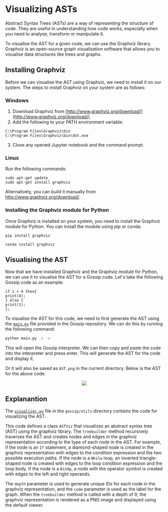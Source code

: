 # Visualizing ASTs

Abstract Syntax Trees (ASTs) are a way of representing the structure of code. They are useful in understanding how code works, especially when you need to analyse, transform or manipulate it.

To visualise the AST for a given code, we can use the Graphviz library. Graphviz is an open-source graph visualization software that allows you to visualise data structures like trees and graphs. 

## Installing Graphviz
Before we can visualise the AST using Graphviz, we need to install it on our system. The steps to install Graphviz on your system are as follows:

### Windows
1. Download Graphviz from [http://www.graphviz.org/download/](http://www.graphviz.org/download/)
2. Add the following to your PATH environment variable:
```
C:\Program Files\Graphviz\bin
C:\Program Files\Graphviz\bin\dot.exe
```
3. Close any opened Jupyter notebook and the command prompt. 

### Linux
Run the following commands:
```
sudo apt-get update
sudo apt-get install graphviz
```

Alternatively, you can build it manually from http://www.graphviz.org/download/.

### Installing the Graphviz module for Python
Once Graphviz is installed on your system, you need to install the Graphviz module for Python. You can install the module using pip or conda:

```
pip install graphviz
```
```
conda install graphviz
```

## Visualising the AST
Now that we have installed Graphviz and the Graphviz module for Python, we can use it to visualise the AST for a Gossip code. Let's take the following Gossip code as an example:
```
if 1 < 4 then{
print(4);
} else {
print(1);
};
``` 

To visualise the AST for this code, we need to first generate the AST using the [`main.py`](https://github.com/plugyawn/gossip/blob/main/main.py) file provided in the Gossip repository. We can do this by running the following command:

```bash
python main.py -i -v
```

This will open the Gossip interpreter. We can then copy and paste the code into the interpreter and press enter. This will generate the AST for the code and display it.

Or it will also be saved as `AST.png` in the current directory. Below is the AST for the above code:

<div align = center>
<a href = "github.com/plugyawn/gossip"><img src= "AST.png"></a>
</div>

## Explanantion

The [`visualizer.py`](https://github.com/plugyawn/gossip/blob/main/utils/visualizer.py) file in the `gossip/utils` directory contains the code for visualizing the AST.

This code defines a class `ASTViz` that visualizes an abstract syntax tree (AST) using the graphviz library. The `treebuilder` method recursively traverses the AST and creates nodes and edges in the graphviz representation according to the type of each node in the AST. For example, if the node is an `If` statement, a diamond-shaped node is created in the graphviz representation with edges to the condition expression and the two possible execution paths. If the node is a `While` loop, an inverted triangle-shaped node is created with edges to the loop condition expression and the loop body. If the node is a `BinOp`, a node with the operator symbol is created with edges to the left and right operands.

The `depth` parameter is used to generate unique IDs for each node in the graphviz representation, and the `code` parameter is used as the label for the graph. When the `treebuilder` method is called with a depth of 0, the graphviz representation is rendered as a PNG image and displayed using the default viewer.